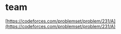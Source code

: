 # team

[https://codeforces.com/problemset/problem/231/A](https://codeforces.com/problemset/problem/231/A)

